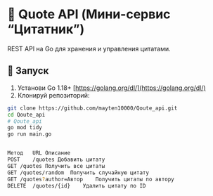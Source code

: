# 📝 Quote API (Мини-сервис “Цитатник”)

REST API на Go для хранения и управления цитатами.

## 🚀 Запуск

1. Установи Go 1.18+ [https://golang.org/dl/](https://golang.org/dl/)
2. Клонируй репозиторий:

```bash
git clone https://github.com/mayten10000/Qoute_api.git
cd Qoute_api
# Qoute_api
go mod tidy
go run main.go


Метод	URL	Описание
POST	/quotes	Добавить цитату
GET	/quotes	Получить все цитаты
GET	/quotes/random	Получить случайную цитату
GET	/quotes?author=Автор	Получить цитаты по автору
DELETE	/quotes/{id}	Удалить цитату по ID
